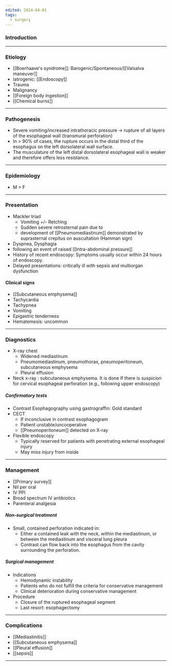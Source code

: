```yaml
---
edited: 2024-04-01
tags:
  - surgery
---
```

### Introduction


---
### Etiology
- [[Boerhaave's syndrome]]: 
	Barogenic/Spontaneous/[[Valsalva maneuver]]
- Iatrogenic: [[Endoscopy]]
- Trauma
- Malignancy
- [[Foreign body ingestion]] 
- [[Chemical burns]] 
---
### Pathogenesis
- Severe vomiting/increased intrathoracic pressure → rupture of all layers of the esophageal wall (transmural perforation)
- In > 90% of cases, the rupture occurs in the distal third of the esophagus on the left dorsolateral wall surface. 
- The musculature of the left distal dorsolateral esophageal wall is weaker and therefore offers less resistance.
----
### Epidemiology
- M > F

---
### Presentation
- Mackler triad 
	- Vomiting +/- Retching
	- Sudden severe retrosternal pain due to 
	- development of [[Pneumomediastinum]] demonstrated by suprasternal crepitus on auscultation (Hamman sign) 
- Dyspnea, Dysphagia
- following an event of raised [[Intra-abdominal pressure]] 
- History of recent endoscopy: Symptoms usually occur within 24 hours of endoscopy.
- Delayed presentations: critically ill with sepsis and multiorgan dysfunction
#### Clinical signs
- [[Subcutaneous emphysema]]
- Tachycardia
- Tachypnea
- Vomiting
- Epigastric tenderness
- Hematemesis: uncommon

---
### Diagnostics
- X-ray chest
	- Widened mediastinum
	- Pneumomediastinum, pneumothorax, pneumoperitoneum, subcutaneous emphysema 
	- Pleural effusion
- Neck x-ray : subcutaneous emphysema. It is done If there is suspicion for cervical esophageal perforation (e.g., following upper endoscopy)

##### Confirmatory tests
- Contrast Esophagography using gastrograffin: Gold standard
- CECT 
	- If inconclusive in contrast esophagogram
	- Patient unstable/uncooperative
	- [[Pneumoperitoneum]] detected on X-ray
- Flexible endoscopy
	- Typically reserved for patients with penetrating external esophageal injury
	- May miss injury from inside 

---
### Management
- [[Primary survey]]
- Nil per oral
- IV PPI
- Broad spectrum IV antibiotics
- Parenteral analgesia

##### Non-surgical treatment
- Small, contained perforation indicated in: 
	- Either a contained leak with the neck, within the mediastinum, or between the mediastinum and visceral lung pleura
	- Contrast can flow back into the esophagus from the cavity surrounding the perforation.

##### Surgical management
- Indications
	- Hemodynamic instability
	- Patients who do not fulfill the criteria for conservative management 
	- Clinical deterioration during conservative management
- Procedure
	- Closure of the ruptured esophageal segment
	- Last resort: esophagectomy

---

### Complications
- [[Mediastinitis]]
- [[Subcutaneous emphysema]]
- [[Pleural effusion]]
- [[sepsis]] 


---
